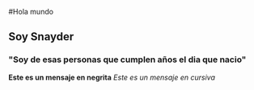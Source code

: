 #Hola mundo
## Soy Snayder
### "Soy de esas personas que cumplen años el dia que nacio"

**Este es un mensaje en negrita**
_Este es un mensaje en cursiva_
